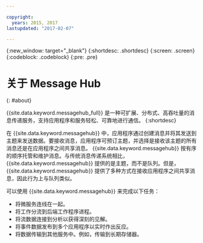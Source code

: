 ```yaml
---

copyright:
  years: 2015, 2017
lastupdated: "2017-02-07"

---
```


{:new_window: target="_blank"}
{:shortdesc: .shortdesc}
{:screen: .screen}
{:codeblock: .codeblock}
{:pre: .pre}

# 关于 Message Hub
{: #about}

{{site.data.keyword.messagehub_full}} 是一种可扩展、分布式、高吞吐量的消息传递服务，支持应用程序和服务轻松、可靠地进行通信。
{:shortdesc}

在 {{site.data.keyword.messagehub}} 中，应用程序通过创建消息并将其发送到主题来发送数据。要接收消息，应用程序可预订主题，并选择是接收该主题的所有消息还是在应用程序之间共享消息。
{{site.data.keyword.messagehub}} 按有序的顺序托管和维护消息。与传统消息传递系统相比，{{site.data.keyword.messagehub}} 提供的是主题，而不是队列。但是，{{site.data.keyword.messagehub}} 提供了多种方式在接收应用程序之间共享消息，因此行为上与队列类似。

可以使用 {{site.data.keyword.messagehub}} 来完成以下任务：

* 将微服务连线在一起。
* 将工作分流到后端工作程序进程。
* 将流数据连接到分析以获得深刻的见解。
* 将事件数据发布到多个应用程序以实时作出反应。
* 将数据传输到其他服务中。例如，传输到长期存储器。
